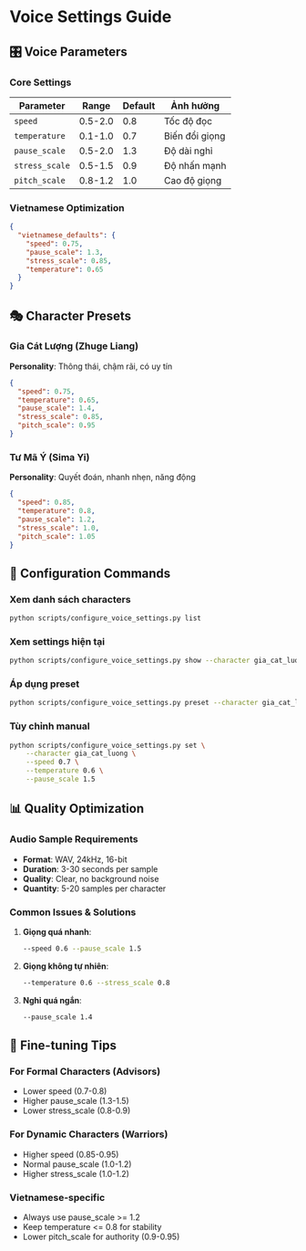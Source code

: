 # Voice Settings Guide

## 🎛️ Voice Parameters

### Core Settings

| Parameter      | Range   | Default | Ảnh hưởng      |
| -------------- | ------- | ------- | -------------- |
| `speed`        | 0.5-2.0 | 0.8     | Tốc độ đọc     |
| `temperature`  | 0.1-1.0 | 0.7     | Biến đổi giọng |
| `pause_scale`  | 0.5-2.0 | 1.3     | Độ dài nghỉ    |
| `stress_scale` | 0.5-1.5 | 0.9     | Độ nhấn mạnh   |
| `pitch_scale`  | 0.8-1.2 | 1.0     | Cao độ giọng   |

### Vietnamese Optimization

```json
{
  "vietnamese_defaults": {
    "speed": 0.75,
    "pause_scale": 1.3,
    "stress_scale": 0.85,
    "temperature": 0.65
  }
}
```

## 🎭 Character Presets

### Gia Cát Lượng (Zhuge Liang)

**Personality**: Thông thái, chậm rãi, có uy tín

```json
{
  "speed": 0.75,
  "temperature": 0.65,
  "pause_scale": 1.4,
  "stress_scale": 0.85,
  "pitch_scale": 0.95
}
```

### Tư Mã Ý (Sima Yi)

**Personality**: Quyết đoán, nhanh nhẹn, năng động

```json
{
  "speed": 0.85,
  "temperature": 0.8,
  "pause_scale": 1.2,
  "stress_scale": 1.0,
  "pitch_scale": 1.05
}
```

## 🔧 Configuration Commands

### Xem danh sách characters

```bash
python scripts/configure_voice_settings.py list
```

### Xem settings hiện tại

```bash
python scripts/configure_voice_settings.py show --character gia_cat_luong
```

### Áp dụng preset

```bash
python scripts/configure_voice_settings.py preset --character gia_cat_luong
```

### Tùy chỉnh manual

```bash
python scripts/configure_voice_settings.py set \
    --character gia_cat_luong \
    --speed 0.7 \
    --temperature 0.6 \
    --pause_scale 1.5
```

## 📊 Quality Optimization

### Audio Sample Requirements

- **Format**: WAV, 24kHz, 16-bit
- **Duration**: 3-30 seconds per sample
- **Quality**: Clear, no background noise
- **Quantity**: 5-20 samples per character

### Common Issues & Solutions

1. **Giọng quá nhanh**:

   ```bash
   --speed 0.6 --pause_scale 1.5
   ```

2. **Giọng không tự nhiên**:

   ```bash
   --temperature 0.6 --stress_scale 0.8
   ```

3. **Nghỉ quá ngắn**:
   ```bash
   --pause_scale 1.4
   ```

## 🎯 Fine-tuning Tips

### For Formal Characters (Advisors)

- Lower speed (0.7-0.8)
- Higher pause_scale (1.3-1.5)
- Lower stress_scale (0.8-0.9)

### For Dynamic Characters (Warriors)

- Higher speed (0.85-0.95)
- Normal pause_scale (1.0-1.2)
- Higher stress_scale (1.0-1.2)

### Vietnamese-specific

- Always use pause_scale >= 1.2
- Keep temperature <= 0.8 for stability
- Lower pitch_scale for authority (0.9-0.95)

